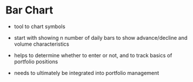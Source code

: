 # Bar Chart

* tool to chart symbols
* start with showing n number of daily bars to show advance/decline and volume characteristics
* helps to determine whether to enter or not, and to track basics of portfolio positions

* needs to ultimately be integrated into portfolio management
